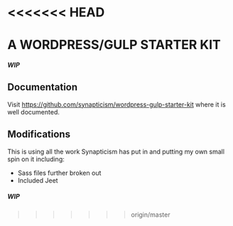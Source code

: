 <<<<<<< HEAD
=======
# A WORDPRESS/GULP STARTER KIT
##### WIP

## Documentation
Visit https://github.com/synapticism/wordpress-gulp-starter-kit where it is well documented.

## Modifications
This is using all the work Synapticism has put in and putting my own small spin on it including:
* Sass files further broken out
* Included Jeet

##### WIP
>>>>>>> origin/master

